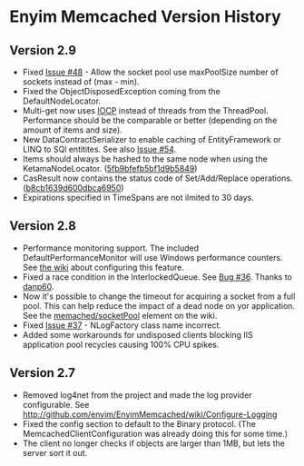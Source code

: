 ﻿# Enyim Memcached Version History

## Version 2.9

 * Fixed [Issue #48](https://github.com/enyim/EnyimMemcached/issues#issue/37) -  Allow the socket pool use maxPoolSize number of sockets instead of (max - min).
 * Fixed the ObjectDisposedException coming from the DefaultNodeLocator.
 * Multi-get now uses [IOCP](http://msdn.microsoft.com/en-us/library/aa365198\(v=vs.85\).aspx) instead of threads from the ThreadPool. Performance should be the comparable or better (depending on the amount of items and size).
 * New DataContractSerializer to enable caching of EntityFramework or LINQ to SQl entitites. See also [Issue #54](https://github.com/enyim/EnyimMemcached/issues/54).
 * Items should always be hashed to the same node when using the KetamaNodeLocator. ([5fb9bfefb5bf1d9b5849](https://github.com/enyim/EnyimMemcached/commit/5fb9bfefb5bf1d9b584933d9517afaa6dc8de273))
 * CasResult now contains the status code of Set/Add/Replace operations. ([b8cb1639d600dbca6950](https://github.com/enyim/EnyimMemcached/commit/b8cb1639d600dbca695051ce7cf59132614f0cd7))
 * Expirations specified in TimeSpans are not ilmited to 30 days.

## Version 2.8

 * Performance monitoring support. The included DefaultPerformanceMonitor will use Windows performance counters. See [the wiki](http://github.com/enyim/EnyimMemcached/wiki/Configure-the-Performance-Monitor) about configuring this feature.
 * Fixed a race condition in the InterlockedQueue. See [Bug #36](https://github.com/enyim/EnyimMemcached/issues#issue/36). Thanks to [danp60](https://github.com/danp60).
 * Now it's possible to change the timeout for acquiring a socket from a full pool. This can help reduce the impact of a dead node on yor application. See the [memached/socketPool](https://github.com/enyim/EnyimMemcached/wiki/MemcachedClient-Configuration) element on the wiki.
 * Fixed [Issue #37](https://github.com/enyim/EnyimMemcached/issues#issue/37) - NLogFactory class name incorrect.
 * Added some workarounds for undisposed clients blocking IIS application pool recycles causing 100% CPU spikes.

## Version 2.7

 * Removed log4net from the project and made the log provider configurable. See http://github.com/enyim/EnyimMemcached/wiki/Configure-Logging
 * Fixed the config section to default to the Binary protocol. (The MemcachedClientConfiguration was already doing this for some time.)
 * The client no longer checks if objects are larger than 1MB, but lets the server sort it out.
	
